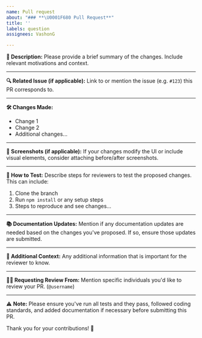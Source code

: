 ```yaml
---
name: Pull request
about: "### **\U0001F680 Pull Request**"
title: ''
labels: question
assignees: VashonG

---
```


**📌 Description:**
Please provide a brief summary of the changes. Include relevant motivations and context.

---

**🔍 Related Issue (if applicable):**
Link to or mention the issue (e.g. `#123`) this PR corresponds to.

---

**🛠 Changes Made:**
- Change 1
- Change 2
- Additional changes...

---

**📸 Screenshots (if applicable):**
If your changes modify the UI or include visual elements, consider attaching before/after screenshots.

---

**🔬 How to Test:**
Describe steps for reviewers to test the proposed changes. This can include:
1. Clone the branch
2. Run `npm install` or any setup steps
3. Steps to reproduce and see changes...

---

**📚 Documentation Updates:**
Mention if any documentation updates are needed based on the changes you've proposed. If so, ensure those updates are submitted.

---

**🧪 Additional Context:**
Any additional information that is important for the reviewer to know.

---

**🙋‍♂️ Requesting Review From:**
Mention specific individuals you'd like to review your PR. (`@username`)

---

⚠️ **Note:** Please ensure you've run all tests and they pass, followed coding standards, and added documentation if necessary before submitting this PR.

Thank you for your contributions! 🌟
